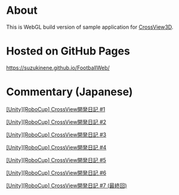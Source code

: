 # About

This is WebGL build version of sample application for [CrossView3D](https://github.com/SuzukiNene/CrossView3D).

# Hosted on GitHub Pages

https://suzukinene.github.io/FootballWeb/

# Commentary (Japanese)

[[Unity][RoboCup] CrossView開発日記 #1](https://qiita.com/suzuki_nene/items/69af880ae3a3e979c782)

[[Unity][RoboCup] CrossView開発日記 #2](https://qiita.com/suzuki_nene/items/8e3f6f5c83c1cdda5687)

[[Unity][RoboCup] CrossView開発日記 #3](https://qiita.com/suzuki_nene/items/b920e3faf7aa27410005)

[[Unity][RoboCup] CrossView開発日記 #4](https://qiita.com/suzuki_nene/items/b473e986dbdd58925025)

[[Unity][RoboCup] CrossView開発日記 #5](https://qiita.com/suzuki_nene/items/171429b6f0aaaa599433)

[[Unity][RoboCup] CrossView開発日記 #6](https://qiita.com/suzuki_nene/items/8984e9f153e8b8487abd)

[[Unity][RoboCup] CrossView開発日記 #7 (最終回)](https://qiita.com/suzuki_nene/items/6a10afa06b2d192ab720)

